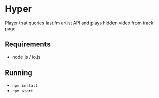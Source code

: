 # Hyper

Player that queries last.fm artist API and plays hidden video from track page.

## Requirements

* node.js / io.js

## Running

* `npm install`
* `npm start`
